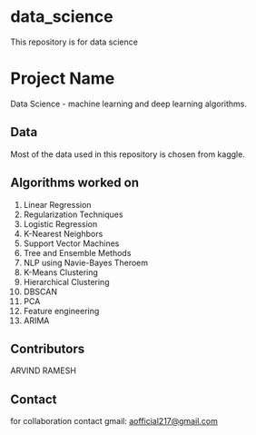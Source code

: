 # data_science

This repository is for data science

# Project Name

Data Science - machine learning and deep learning algorithms.


## Data

Most of the data used in this repository is chosen from kaggle.

## Algorithms worked on

1. Linear Regression
2. Regularization Techniques
3. Logistic Regression
4. K-Nearest Neighbors
5. Support Vector Machines
6. Tree and Ensemble Methods
7. NLP using Navie-Bayes Theroem
8. K-Means Clustering
9. Hierarchical Clustering
10. DBSCAN
11. PCA
12. Feature engineering
14. ARIMA

## Contributors

ARVIND RAMESH


## Contact

for collaboration contact gmail: aofficial217@gmail.com
